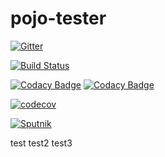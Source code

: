 # pojo-tester
[![Gitter](https://badges.gitter.im/pojo-tester/Lobby.svg)](https://gitter.im/pojo-tester/Lobby?utm_source=badge&utm_medium=badge&utm_campaign=pr-badge)

[![Build Status](https://travis-ci.com/sta-szek/pojo-tester.svg?token=42sCZkoSqqk4rnv2AmRU&branch=master)](https://travis-ci.com/sta-szek/pojo-tester)

[![Codacy Badge](https://api.codacy.com/project/badge/grade/54c58ff2dd5d402da121e0be62dd493d)](https://www.codacy.com) [![Codacy Badge](https://api.codacy.com/project/badge/coverage/54c58ff2dd5d402da121e0be62dd493d)](https://www.codacy.com)

[![codecov](https://codecov.io/gh/sta-szek/pojo-tester/branch/master/graph/badge.svg?token=YjQ8Z7Xyra)](https://codecov.io/gh/sta-szek/pojo-tester)

[![Sputnik](https://sputnik.ci/conf/badge)](https://sputnik.ci/app#/builds/sta-szek/pojo-tester)

test
test2
test3